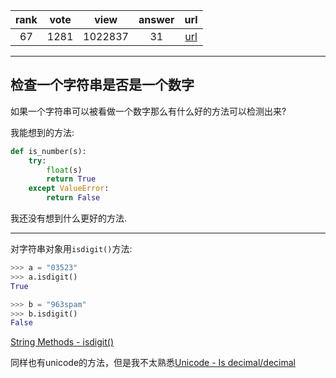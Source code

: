 
| rank | vote | view | answer | url |
|:-:|:-:|:-:|:-:|:-:|
|67|1281|1022837|31| [url](http://stackoverflow.com/questions/354038/how-do-i-check-if-a-string-is-a-number-float) |
***

## 检查一个字符串是否是一个数字

如果一个字符串可以被看做一个数字那么有什么好的方法可以检测出来?

我能想到的方法:

```python
def is_number(s):
    try:
        float(s)
        return True
    except ValueError:
        return False
```

我还没有想到什么更好的方法.

***

对字符串对象用`isdigit()`方法:

```python
>>> a = "03523"
>>> a.isdigit()
True
```

```python
>>> b = "963spam"
>>> b.isdigit()
False
```

[String Methods - isdigit()](http://docs.python.org/library/stdtypes.html#str.isdigit)

同样也有unicode的方法，但是我不太熟悉[Unicode - Is decimal/decimal](http://docs.python.org/library/stdtypes.html#unicode.isnumeric)
